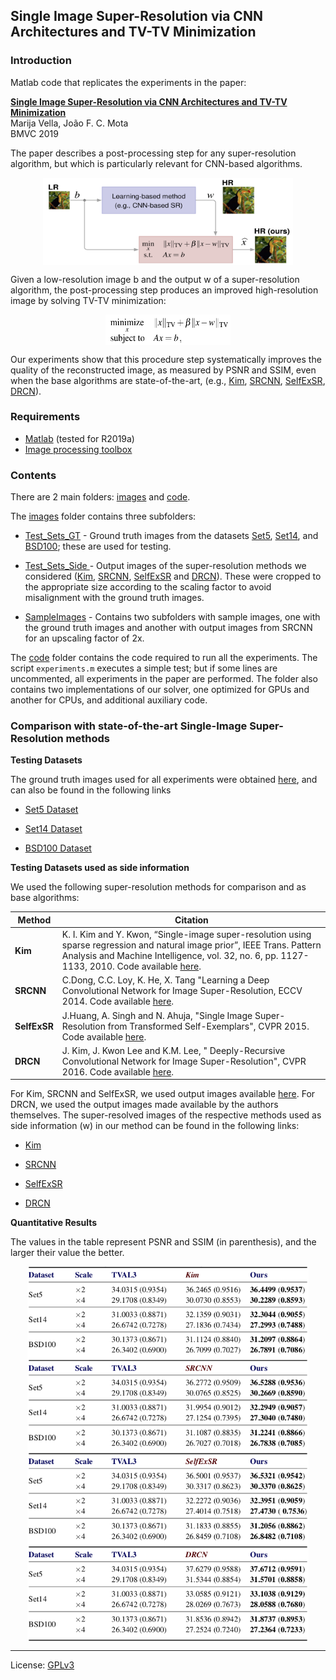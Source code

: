 ## Single Image Super-Resolution via CNN Architectures and TV-TV Minimization ##

### Introduction ### 
 
Matlab code that replicates the experiments in the paper:

**[Single Image Super-Resolution via CNN Architectures and TV-TV Minimization](https://arxiv.org/abs/1907.05380)**<br/>
  Marija Vella, João F. C. Mota<br/>
  BMVC 2019

The paper describes a post-processing step for any super-resolution algorithm, but which is particularly relevant for CNN-based algorithms.

<p align="center"><img src="figs/framework.png" align=middle width=400pt height=140pt/></p>

Given a low-resolution image b and the 
output w of a super-resolution algorithm, the post-processing step 
produces an improved high-resolution image by solving TV-TV minimization:

<p align="center"><img src="eqs/tvtv.png" align=middle width=200.5559888pt height=48.84012515pt/></p>

Our experiments show that this procedure step systematically 
improves the quality of the reconstructed image, as measured by PSNR 
and SSIM, even when the base algorithms are state-of-the-art, (e.g., [Kim](https://www.ml.uni-saarland.de/people/kimki/pub/TPAMI2008-08-0554.R2SuperResolution.pdf), [SRCNN](http://mmlab.ie.cuhk.edu.hk/projects/SRCNN.html), [SelfExSR](https://www.cv-foundation.org/openaccess/content_cvpr_2015/papers/Huang_Single_Image_Super-Resolution_2015_CVPR_paper.pdf), [DRCN](https://cv.snu.ac.kr/research/DRCN/)).


### Requirements ###

* [Matlab](https://uk.mathworks.com/?s_tid=gn_logo) (tested for R2019a)
* [Image processing toolbox](https://uk.mathworks.com/products/image.html)


### Contents ###

There are 2 main folders: [images](https://github.com/marijavella/sr-tvtvsolver/tree/master/images) and [code](https://github.com/marijavella/sr-tvtvsolver/tree/master/code). 

The [images](https://github.com/marijavella/sr-tvtvsolver/tree/master/images) folder contains three subfolders:   

* [Test_Sets_GT](https://github.com/marijavella/sr-tvtvsolver/tree/master/images/Test_Sets_GT) -  Ground truth images from the datasets [Set5](https://drive.google.com/open?id=1QSNW3QWPThBC1eGTi8k9ArzpNOd4U1nT), [Set14](https://drive.google.com/drive/folders/1whyUJwPvXQ7O5QmTxY7nR-5jWtIHuz8w?usp=sharing), and [BSD100](https://drive.google.com/drive/folders/19vNKVva2Pi3IZ-S60OLD0DhuCVSIQhmB?usp=sharing); these are used for testing.

* [Test_Sets_Side ](https://github.com/marijavella/sr-tvtvsolver/tree/master/images/Test_Sets_Side) - Output images of the super-resolution methods we considered ([Kim](https://www.ml.uni-saarland.de/people/kimki/pub/TPAMI2008-08-0554.R2SuperResolution.pdf), [SRCNN](http://mmlab.ie.cuhk.edu.hk/projects/SRCNN.html), [SelfExSR](https://www.cv-foundation.org/openaccess/content_cvpr_2015/papers/Huang_Single_Image_Super-Resolution_2015_CVPR_paper.pdf) and [DRCN](https://cv.snu.ac.kr/research/DRCN/)). These were cropped to the appropriate size according to the scaling factor to avoid misalignment with the ground truth images. 

* [SampleImages](https://github.com/marijavella/sr-tvtvsolver/tree/master/images/SampleImages) - Contains two subfolders with sample images, one with the ground truth images and another with output images from SRCNN for an upscaling factor of 2x.

The [code](https://github.com/marijavella/sr-tvtvsolver/tree/master/code) folder contains the code required to run all the experiments. The script `experiments.m` executes a simple test; but if some lines are uncommented, all experiments in the paper are performed. The folder also contains two implementations of our solver, one optimized for GPUs and another for CPUs, and additional auxiliary code.

### Comparison with state-of-the-art Single-Image Super-Resolution methods ###

<p><strong>  Testing Datasets  </strong> <br />
 
The ground truth images used for all experiments were obtained <a href="https://github.com/jbhuang0604/SelfExSR">here</a>, and can also be found in the following links
 
 * <a href="https://drive.google.com/open?id=1QSNW3QWPThBC1eGTi8k9ArzpNOd4U1nT">Set5 Dataset</a></p>
 
 * <a href="https://drive.google.com/drive/folders/1whyUJwPvXQ7O5QmTxY7nR-5jWtIHuz8w?usp=sharing">Set14 Dataset</a></p>
 
 * <a href="https://drive.google.com/drive/folders/19vNKVva2Pi3IZ-S60OLD0DhuCVSIQhmB?usp=sharing">BSD100 Dataset</a></p>
 
 <p><strong>  Testing Datasets used as side information  </strong> <br />
 
We used the following super-resolution methods for comparison and as 
base algorithms:
 
 | Method | Citation|
 |---- | ---|
 |**Kim**|K. I. Kim and Y. Kwon, “Single-image super-resolution using sparse regression and natural image prior”, IEEE Trans. Pattern Analysis and Machine Intelligence, vol. 32, no. 6, pp. 1127-1133, 2010. Code available [here](https://people.mpi-inf.mpg.de/~kkim/supres/supres.htm).|
 |**SRCNN**| C.Dong, C.C. Loy, K. He, X. Tang "Learning a Deep Convolutional Network for Image Super-Resolution, ECCV 2014. Code available [here](http://mmlab.ie.cuhk.edu.hk/projects/SRCNN.html).|
 |**SelfExSR**| J.Huang, A. Singh and N. Ahuja, "Single Image Super-Resolution from Transformed Self-Exemplars", CVPR 2015. Code available [here](https://github.com/marijavella/SelfExSR).|
  |**DRCN**| J. Kim, J. Kwon Lee and K.M. Lee, " Deeply-Recursive Convolutional Network for Image Super-Resolution", CVPR 2016. Code available [here](https://cv.snu.ac.kr/research/DRCN/).| 
 
For Kim, SRCNN and SelfExSR, we used output images available <a href="https://github.com/jbhuang0604/SelfExSR">here</a>. For DRCN, we used the output images made available by the authors themselves. The super-resolved images of the respective methods used as side information (w) in our method can be found in the following links:
 
* [Kim](https://drive.google.com/drive/folders/1Fy_X9d8-n0S-U3Iqq4mUdI79VYs7slsT?usp=sharing)

* [SRCNN](https://drive.google.com/drive/folders/1vvHMns56wQhG08b41WXwIYY74EHrUTOT?usp=sharing)

* [SelfExSR](https://drive.google.com/drive/folders/1eVvIMpDFfXGcNkK5xtfzGTInON5PziGW?usp=sharing)

* [DRCN](https://drive.google.com/drive/folders/1p0-5hmGNkoI0fvzUliaciVyFmmUJvt_V?usp=sharing)
 
<p><strong>  Quantitative Results  </strong> <br />
 
The values in the table represent PSNR and SSIM (in parenthesis), and 
the larger their value the better.

 <p align="center"><img src="figs/Results.png" align=middle width=450pt height=600pt/></p>
    
---

License: [ GPLv3 ]( https://www.gnu.org/licenses/gpl-3.0.en.html )
